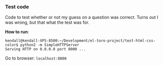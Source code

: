 ### Test code

Code to test whether or not my guess on a question was correct. Turns out I was wrong, but that what the test was for.

**How to run**:

```
kendall@kendall-XPS-8500:~/Development/el-toro-project/test-html-css-color$ python2 -m SimpleHTTPServer
Serving HTTP on 0.0.0.0 port 8000 ...
```

Go to browser: `localhost:8000`
